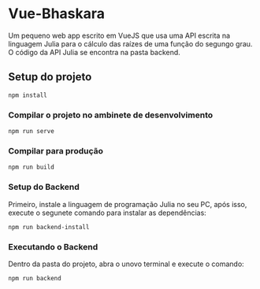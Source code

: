 # Vue-Bhaskara
Um pequeno web app escrito em VueJS que usa uma API escrita na linguagem Julia para o cálculo das raízes de uma função do segungo grau.
O código da API Julia se encontra na pasta backend.

## Setup do projeto
```
npm install
```

### Compilar o projeto no ambinete de desenvolvimento
```
npm run serve
```

### Compilar para produção
```
npm run build
```
### Setup do Backend
Primeiro, instale a linguagem de programação Julia no seu PC, após isso, execute o segunete comando para instalar as dependências:
```
npm run backend-install
```
### Executando o Backend
Dentro da pasta do projeto, abra o unovo terminal e execute o comando:
```
npm run backend
```